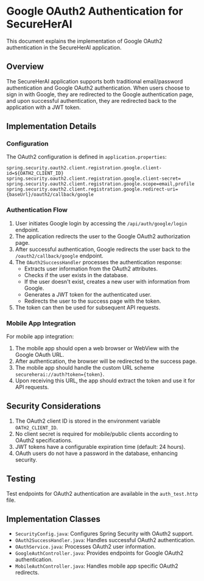 # Google OAuth2 Authentication for SecureHerAI

This document explains the implementation of Google OAuth2 authentication in the SecureHerAI application.

## Overview

The SecureHerAI application supports both traditional email/password authentication and Google OAuth2 authentication. When users choose to sign in with Google, they are redirected to the Google authentication page, and upon successful authentication, they are redirected back to the application with a JWT token.

## Implementation Details

### Configuration

The OAuth2 configuration is defined in `application.properties`:

```properties
spring.security.oauth2.client.registration.google.client-id=${OATH2_CLIENT_ID}
spring.security.oauth2.client.registration.google.client-secret=
spring.security.oauth2.client.registration.google.scope=email,profile
spring.security.oauth2.client.registration.google.redirect-uri={baseUrl}/oauth2/callback/google
```

### Authentication Flow

1. User initiates Google login by accessing the `/api/auth/google/login` endpoint.
2. The application redirects the user to the Google OAuth2 authorization page.
3. After successful authentication, Google redirects the user back to the `/oauth2/callback/google` endpoint.
4. The `OAuth2SuccessHandler` processes the authentication response:
   - Extracts user information from the OAuth2 attributes.
   - Checks if the user exists in the database.
   - If the user doesn't exist, creates a new user with information from Google.
   - Generates a JWT token for the authenticated user.
   - Redirects the user to the success page with the token.
5. The token can then be used for subsequent API requests.

### Mobile App Integration

For mobile app integration:

1. The mobile app should open a web browser or WebView with the Google OAuth URL.
2. After authentication, the browser will be redirected to the success page.
3. The mobile app should handle the custom URL scheme `secureherai://auth?token={token}`.
4. Upon receiving this URL, the app should extract the token and use it for API requests.

## Security Considerations

1. The OAuth2 client ID is stored in the environment variable `OATH2_CLIENT_ID`.
2. No client secret is required for mobile/public clients according to OAuth2 specifications.
3. JWT tokens have a configurable expiration time (default: 24 hours).
4. OAuth users do not have a password in the database, enhancing security.

## Testing

Test endpoints for OAuth2 authentication are available in the `auth_test.http` file.

## Implementation Classes

- `SecurityConfig.java`: Configures Spring Security with OAuth2 support.
- `OAuth2SuccessHandler.java`: Handles successful OAuth2 authentication.
- `OAuthService.java`: Processes OAuth2 user information.
- `GoogleAuthController.java`: Provides endpoints for Google OAuth2 authentication.
- `MobileAuthController.java`: Handles mobile app specific OAuth2 redirects.
